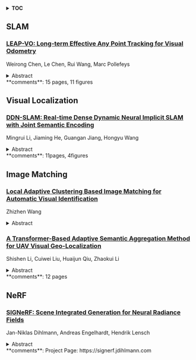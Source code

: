 <details>
  <summary><b>TOC</b></summary>
  <ol>
    <li><a href=#slam>SLAM</a></li>
      <ul>
        <li><a href=#LEAP-VO:-Long-term-Effective-Any-Point-Tracking-for-Visual-Odometry>LEAP-VO: Long-term Effective Any Point Tracking for Visual Odometry</a></li>
      </ul>
    </li>
    <li><a href=#visual-localization>Visual Localization</a></li>
      <ul>
        <li><a href=#DDN-SLAM:-Real-time-Dense-Dynamic-Neural-Implicit-SLAM-with-Joint-Semantic-Encoding>DDN-SLAM: Real-time Dense Dynamic Neural Implicit SLAM with Joint Semantic Encoding</a></li>
      </ul>
    </li>
    <li><a href=#image-matching>Image Matching</a></li>
      <ul>
        <li><a href=#Local-Adaptive-Clustering-Based-Image-Matching-for-Automatic-Visual-Identification>Local Adaptive Clustering Based Image Matching for Automatic Visual Identification</a></li>
        <li><a href=#A-Transformer-Based-Adaptive-Semantic-Aggregation-Method-for-UAV-Visual-Geo-Localization>A Transformer-Based Adaptive Semantic Aggregation Method for UAV Visual Geo-Localization</a></li>
      </ul>
    </li>
    <li><a href=#nerf>NeRF</a></li>
      <ul>
        <li><a href=#SIGNeRF:-Scene-Integrated-Generation-for-Neural-Radiance-Fields>SIGNeRF: Scene Integrated Generation for Neural Radiance Fields</a></li>
      </ul>
    </li>
  </ol>
</details>

## SLAM  

### [LEAP-VO: Long-term Effective Any Point Tracking for Visual Odometry](http://arxiv.org/abs/2401.01887)  
Weirong Chen, Le Chen, Rui Wang, Marc Pollefeys  
<details>  
  <summary>Abstract</summary>  
  <ol>  
    Visual odometry estimates the motion of a moving camera based on visual input. Existing methods, mostly focusing on two-view point tracking, often ignore the rich temporal context in the image sequence, thereby overlooking the global motion patterns and providing no assessment of the full trajectory reliability. These shortcomings hinder performance in scenarios with occlusion, dynamic objects, and low-texture areas. To address these challenges, we present the Long-term Effective Any Point Tracking (LEAP) module. LEAP innovatively combines visual, inter-track, and temporal cues with mindfully selected anchors for dynamic track estimation. Moreover, LEAP's temporal probabilistic formulation integrates distribution updates into a learnable iterative refinement module to reason about point-wise uncertainty. Based on these traits, we develop LEAP-VO, a robust visual odometry system adept at handling occlusions and dynamic scenes. Our mindful integration showcases a novel practice by employing long-term point tracking as the front-end. Extensive experiments demonstrate that the proposed pipeline significantly outperforms existing baselines across various visual odometry benchmarks.  
  </ol>  
</details>  
**comments**: 15 pages, 11 figures  
  
  



## Visual Localization  

### [DDN-SLAM: Real-time Dense Dynamic Neural Implicit SLAM with Joint Semantic Encoding](http://arxiv.org/abs/2401.01545)  
Mingrui Li, Jiaming He, Guangan Jiang, Hongyu Wang  
<details>  
  <summary>Abstract</summary>  
  <ol>  
    We propose DDN-SLAM, a real-time dense neural implicit semantic SLAM system designed for dynamic scenes. While existing neural implicit SLAM systems perform well in static scenes, they often encounter challenges in real-world environments with dynamic interferences, leading to ineffective tracking and mapping. DDN-SLAM utilizes the priors provided by the deep semantic system, combined with conditional probability fields, for segmentation.By constructing depth-guided static masks and employing joint multi-resolution hashing encoding, we ensure fast hole filling and high-quality mapping while mitigating the effects of dynamic information interference. To enhance tracking robustness, we utilize sparse feature points validated with optical flow and keyframes, enabling loop closure detection and global bundle optimization. Furthermore, DDN-SLAM supports monocular, stereo, and RGB-D inputs, operating robustly at a frequency of 20-30Hz. Extensive experiments on 6 virtual/real datasets demonstrate that our method outperforms state-of-the-art approaches in both dynamic and static scenes.  
  </ol>  
</details>  
**comments**: 11pages, 4figures  
  
  



## Image Matching  

### [Local Adaptive Clustering Based Image Matching for Automatic Visual Identification](http://arxiv.org/abs/2401.01720)  
Zhizhen Wang  
<details>  
  <summary>Abstract</summary>  
  <ol>  
    Monitoring cameras are extensively utilized in industrial production to monitor equipment running. With advancements in computer vision, device recognition using image features is viable. This paper presents a vision-assisted identification system that implements real-time automatic equipment labeling through image matching in surveillance videos. The system deploys the ORB algorithm to extract image features and the GMS algorithm to remove incorrect matching points. According to the principles of clustering and template locality, a method known as Local Adaptive Clustering (LAC) has been established to enhance label positioning. This method segments matching templates using the cluster center, which improves the efficiency and stability of labels. The experimental results demonstrate that LAC effectively curtails the label drift.  
  </ol>  
</details>  
  
### [A Transformer-Based Adaptive Semantic Aggregation Method for UAV Visual Geo-Localization](http://arxiv.org/abs/2401.01574)  
Shishen Li, Cuiwei Liu, Huaijun Qiu, Zhaokui Li  
<details>  
  <summary>Abstract</summary>  
  <ol>  
    This paper addresses the task of Unmanned Aerial Vehicles (UAV) visual geo-localization, which aims to match images of the same geographic target taken by different platforms, i.e., UAVs and satellites. In general, the key to achieving accurate UAV-satellite image matching lies in extracting visual features that are robust against viewpoint changes, scale variations, and rotations. Current works have shown that part matching is crucial for UAV visual geo-localization since part-level representations can capture image details and help to understand the semantic information of scenes. However, the importance of preserving semantic characteristics in part-level representations is not well discussed. In this paper, we introduce a transformer-based adaptive semantic aggregation method that regards parts as the most representative semantics in an image. Correlations of image patches to different parts are learned in terms of the transformer's feature map. Then our method decomposes part-level features into an adaptive sum of all patch features. By doing this, the learned parts are encouraged to focus on patches with typical semantics. Extensive experiments on the University-1652 dataset have shown the superiority of our method over the current works.  
  </ol>  
</details>  
**comments**: 12 pages  
  
  



## NeRF  

### [SIGNeRF: Scene Integrated Generation for Neural Radiance Fields](http://arxiv.org/abs/2401.01647)  
Jan-Niklas Dihlmann, Andreas Engelhardt, Hendrik Lensch  
<details>  
  <summary>Abstract</summary>  
  <ol>  
    Advances in image diffusion models have recently led to notable improvements in the generation of high-quality images. In combination with Neural Radiance Fields (NeRFs), they enabled new opportunities in 3D generation. However, most generative 3D approaches are object-centric and applying them to editing existing photorealistic scenes is not trivial. We propose SIGNeRF, a novel approach for fast and controllable NeRF scene editing and scene-integrated object generation. A new generative update strategy ensures 3D consistency across the edited images, without requiring iterative optimization. We find that depth-conditioned diffusion models inherently possess the capability to generate 3D consistent views by requesting a grid of images instead of single views. Based on these insights, we introduce a multi-view reference sheet of modified images. Our method updates an image collection consistently based on the reference sheet and refines the original NeRF with the newly generated image set in one go. By exploiting the depth conditioning mechanism of the image diffusion model, we gain fine control over the spatial location of the edit and enforce shape guidance by a selected region or an external mesh.  
  </ol>  
</details>  
**comments**: Project Page: https://signerf.jdihlmann.com  
  
  



